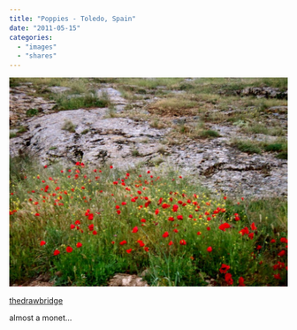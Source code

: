 ```yaml
---
title: "Poppies - Toledo, Spain"
date: "2011-05-15"
categories: 
  - "images"
  - "shares"
---
```


![](images/tumblr_lkkuypE53C1qfuvbxo1_1280-1024x768.jpg)

[thedrawbridge](http://thedrawbridge.tumblr.com/post/5226566872)

almost a monet…
